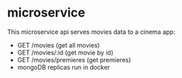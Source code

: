 # microservice

This microservice api serves movies data to a cinema app:
- GET /movies (get all movies)
- GET /movies/:id (get movie by id)
- GET /movies/premieres (get premieres)
- mongoDB replicas run in docker
